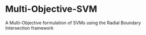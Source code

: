 # Multi-Objective-SVM
A Multi-Objective formulation of SVMs using the Radial Boundary Intersection  framework
